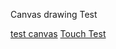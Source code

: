 Canvas drawing Test



[test canvas](http://htmlpreview.github.com/?https://github.com/magneval/Cad2Cam/blob/master/demo.html)
[Touch Test](https://github.com/magneval/Cad2Cam/blob/master/Touch%20Test)
